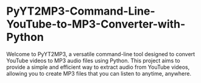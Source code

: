# PyYT2MP3-Command-Line-YouTube-to-MP3-Converter-with-Python
Welcome to PyYT2MP3, a versatile command-line tool designed to convert YouTube videos to MP3 audio files using Python. This project aims to provide a simple and efficient way to extract audio from YouTube videos, allowing you to create MP3 files that you can listen to anytime, anywhere.
